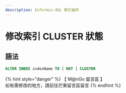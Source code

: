 ```yaml
---
description: Informix-4GL 索引操作
---
```


# 修改索引 CLUSTER 狀態

## 語法

```sql
ALTER INDEX indexName TO [ NOT ] CLUSTER
```

{% hint style="danger" %}
【 M@nGo 留言區 】\
如有需修改的地方，請前往芒果留言區留言
{% endhint %}
